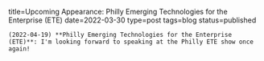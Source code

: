 
title=Upcoming Appearance: Philly Emerging Technologies for the Enterprise (ETE)
date=2022-03-30
type=post
tags=blog
status=published
~~~~~~
(2022-04-19) **Philly Emerging Technologies for the Enterprise (ETE)**: I'm looking forward to speaking at the Philly ETE show once again! 
            